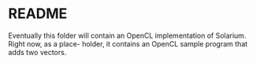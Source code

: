 
README
======

Eventually this folder will contain an OpenCL implementation of Solarium. Right now, as a place-
holder, it contains an OpenCL sample program that adds two vectors.

